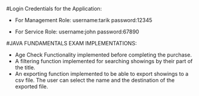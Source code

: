 
#Login Credentials for the Application:

- For Management Role:
  username:tarik
  password:12345

- For Service Role:
  username:john
  password:67890

  
#JAVA FUNDAMENTALS EXAM IMPLEMENTATIONS:
-  Age Check Functionality implemented before completing the purchase.
-  A filtering function implemented for searching showings by their part of the title.
-  An exporting function implemented to be able to export showings to a csv file.
   The user can select the name and the destination of the exported file.
